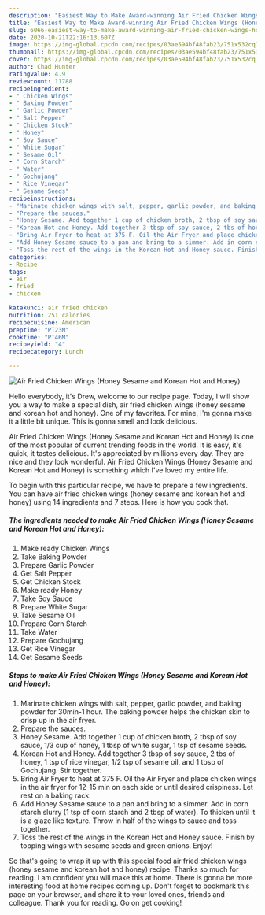 ```yaml
---
description: "Easiest Way to Make Award-winning Air Fried Chicken Wings (Honey Sesame and Korean Hot and Honey)"
title: "Easiest Way to Make Award-winning Air Fried Chicken Wings (Honey Sesame and Korean Hot and Honey)"
slug: 6066-easiest-way-to-make-award-winning-air-fried-chicken-wings-honey-sesame-and-korean-hot-and-honey
date: 2020-10-21T22:16:13.607Z
image: https://img-global.cpcdn.com/recipes/03ae594bf48fab23/751x532cq70/air-fried-chicken-wings-honey-sesame-and-korean-hot-and-honey-recipe-main-photo.jpg
thumbnail: https://img-global.cpcdn.com/recipes/03ae594bf48fab23/751x532cq70/air-fried-chicken-wings-honey-sesame-and-korean-hot-and-honey-recipe-main-photo.jpg
cover: https://img-global.cpcdn.com/recipes/03ae594bf48fab23/751x532cq70/air-fried-chicken-wings-honey-sesame-and-korean-hot-and-honey-recipe-main-photo.jpg
author: Chad Hunter
ratingvalue: 4.9
reviewcount: 11788
recipeingredient:
- " Chicken Wings"
- " Baking Powder"
- " Garlic Powder"
- " Salt Pepper"
- " Chicken Stock"
- " Honey"
- " Soy Sauce"
- " White Sugar"
- " Sesame Oil"
- " Corn Starch"
- " Water"
- " Gochujang"
- " Rice Vinegar"
- " Sesame Seeds"
recipeinstructions:
- "Marinate chicken wings with salt, pepper, garlic powder, and baking powder for 30min-1 hour. The baking powder helps the chicken skin to crisp up in the air fryer."
- "Prepare the sauces."
- "Honey Sesame. Add together 1 cup of chicken broth, 2 tbsp of soy sauce, 1/3 cup of honey, 1 tbsp of white sugar, 1 tsp of sesame seeds."
- "Korean Hot and Honey. Add together 3 tbsp of soy sauce, 2 tbs of honey, 1 tsp of rice vinegar, 1/2 tsp of sesame oil, and 1 tbsp of Gochujang. Stir together."
- "Bring Air Fryer to heat at 375 F. Oil the Air Fryer and place chicken wings in the air fryer for 12-15 min on each side or until desired crispiness. Let rest on a baking rack."
- "Add Honey Sesame sauce to a pan and bring to a simmer. Add in corn starch slurry (1 tsp of corn starch and 2 tbsp of water). To thicken until it is a glaze like texture. Throw in half of the wings to sauce and toss together."
- "Toss the rest of the wings in the Korean Hot and Honey sauce. Finish by topping wings with sesame seeds and green onions. Enjoy!"
categories:
- Recipe
tags:
- air
- fried
- chicken

katakunci: air fried chicken 
nutrition: 251 calories
recipecuisine: American
preptime: "PT23M"
cooktime: "PT46M"
recipeyield: "4"
recipecategory: Lunch

---
```



![Air Fried Chicken Wings (Honey Sesame and Korean Hot and Honey)](https://img-global.cpcdn.com/recipes/03ae594bf48fab23/751x532cq70/air-fried-chicken-wings-honey-sesame-and-korean-hot-and-honey-recipe-main-photo.jpg)

Hello everybody, it's Drew, welcome to our recipe page. Today, I will show you a way to make a special dish, air fried chicken wings (honey sesame and korean hot and honey). One of my favorites. For mine, I'm gonna make it a little bit unique. This is gonna smell and look delicious.

Air Fried Chicken Wings (Honey Sesame and Korean Hot and Honey) is one of the most popular of current trending foods in the world. It is easy, it's quick, it tastes delicious. It's appreciated by millions every day. They are nice and they look wonderful. Air Fried Chicken Wings (Honey Sesame and Korean Hot and Honey) is something which I've loved my entire life.




To begin with this particular recipe, we have to prepare a few ingredients. You can have air fried chicken wings (honey sesame and korean hot and honey) using 14 ingredients and 7 steps. Here is how you cook that.

<!--inarticleads1-->

##### The ingredients needed to make Air Fried Chicken Wings (Honey Sesame and Korean Hot and Honey):

1. Make ready  Chicken Wings
1. Take  Baking Powder
1. Prepare  Garlic Powder
1. Get  Salt Pepper
1. Get  Chicken Stock
1. Make ready  Honey
1. Take  Soy Sauce
1. Prepare  White Sugar
1. Take  Sesame Oil
1. Prepare  Corn Starch
1. Take  Water
1. Prepare  Gochujang
1. Get  Rice Vinegar
1. Get  Sesame Seeds




<!--inarticleads2-->

##### Steps to make Air Fried Chicken Wings (Honey Sesame and Korean Hot and Honey):

1. Marinate chicken wings with salt, pepper, garlic powder, and baking powder for 30min-1 hour. The baking powder helps the chicken skin to crisp up in the air fryer.
1. Prepare the sauces.
1. Honey Sesame. Add together 1 cup of chicken broth, 2 tbsp of soy sauce, 1/3 cup of honey, 1 tbsp of white sugar, 1 tsp of sesame seeds.
1. Korean Hot and Honey. Add together 3 tbsp of soy sauce, 2 tbs of honey, 1 tsp of rice vinegar, 1/2 tsp of sesame oil, and 1 tbsp of Gochujang. Stir together.
1. Bring Air Fryer to heat at 375 F. Oil the Air Fryer and place chicken wings in the air fryer for 12-15 min on each side or until desired crispiness. Let rest on a baking rack.
1. Add Honey Sesame sauce to a pan and bring to a simmer. Add in corn starch slurry (1 tsp of corn starch and 2 tbsp of water). To thicken until it is a glaze like texture. Throw in half of the wings to sauce and toss together.
1. Toss the rest of the wings in the Korean Hot and Honey sauce. Finish by topping wings with sesame seeds and green onions. Enjoy!




So that's going to wrap it up with this special food air fried chicken wings (honey sesame and korean hot and honey) recipe. Thanks so much for reading. I am confident you will make this at home. There is gonna be more interesting food at home recipes coming up. Don't forget to bookmark this page on your browser, and share it to your loved ones, friends and colleague. Thank you for reading. Go on get cooking!
